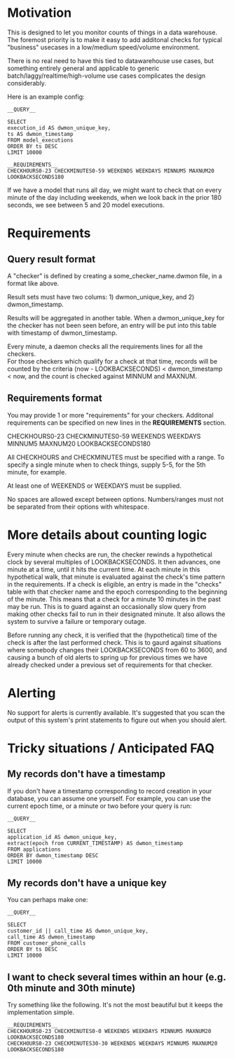 # Motivation

This is designed to let you monitor counts of things in a data warehouse.  
The foremost priority is to make it easy to add additonal checks for typical 
"business" usecases in a low/medium speed/volume environment.

There is no real need to have this tied to datawarehouse use cases, but something 
entirely general and applicable to generic batch/laggy/realtime/high-volume use 
cases complicates the design considerably.

Here is an example config:

```
__QUERY__

SELECT
execution_id AS dwmon_unique_key,
ts AS dwmon_timestamp
FROM model_executions
ORDER BY ts DESC
LIMIT 10000

__REQUIREMENTS__
CHECKHOURS0-23 CHECKMINUTES0-59 WEEKENDS WEEKDAYS MINNUM5 MAXNUM20 LOOKBACKSECONDS180
```

If we have a model that runs all day, we might want to check that on
every minute of the day including weekends, when we look back in the prior 
180 seconds, we see between 5 and 20 model executions.

# Requirements

## Query result format
A "checker" is defined by creating a some_checker_name.dwmon file, in a format 
like above.

Result sets must have two colums: 1) dwmon_unique_key, and 2) dwmon_timestamp.

Results will be aggregated in another table.  When a dwmon_unique_key for the
checker has not been seen before, an entry will be put into this table with
timestamp of dwmon_timestamp.

Every minute, a daemon checks all the requirements lines for all the checkers.  
For those checkers which qualify for a check at that time, records will be 
counted by the criteria (now - LOOKBACKSECONDS) < dwmon_timestamp < now, 
and the count is checked against MINNUM and MAXNUM.

## Requirements format
You may provide 1 or more "requirements" for your checkers.
Additonal requirements can be specified on new lines in the __REQUIREMENTS__ section.

CHECKHOURS0-23 CHECKMINUTES0-59 WEEKENDS WEEKDAYS MINNUM5 MAXNUM20 LOOKBACKSECONDS180

All CHECKHOURS and CHECKMINUTES must be specified with a range.  To specify 
a single minute when to check things, supply 5-5, for the 5th minute, for example.

At least one of WEEKENDS or WEEKDAYS must be supplied.

No spaces are allowed except between options.  Numbers/ranges must not be separated 
from their options with whitespace.

# More details about counting logic
Every minute when checks are run, the checker rewinds a hypothetical clock 
by several multiples of LOOKBACKSECONDS.  It then advances, one minute 
at a time, until it hits the current time.  At each minute in this hypothetical 
walk, that minute is evaluated against the check's time pattern in the requirements.
If a check is eligible, an entry is made in the "checks" table with that checker name 
and the epoch corresponding to the beginning of the minute.  This means that a check 
for a minute 10 minutes in the past may be run.  This is to guard against an occasionally 
slow query from making other checks fail to run in their designated minute.  It also 
allows the system to survive a failure or temporary outage.

Before running any check, it is verified that the (hypothetical) time of the
check is after the last performed check.  This is to gaurd against situations 
where somebody changes their LOOKBACKSECONDS from 60 to 3600, and causing a 
bunch of old alerts to spring up for previous times we have already checked under 
a previous set of requirements for that checker.

# Alerting
No support for alerts is currently available.  It's suggested that you 
scan the output of this system's print statements to figure out when you should 
alert.

# Tricky situations / Anticipated FAQ
## My records don't have a timestamp
If you don't have a timestamp corresponding to record creation in your database, 
you can assume one yourself.  For example, you can use the current epoch time, 
or a minute or two before your query is run:

```
__QUERY__

SELECT
application_id AS dwmon_unique_key,
extract(epoch from CURRENT_TIMESTAMP) AS dwmon_timestamp
FROM applications
ORDER BY dwmon_timestamp DESC
LIMIT 10000
```

## My records don't have a unique key
You can perhaps make one:
```
__QUERY__

SELECT
customer_id || call_time AS dwmon_unique_key,
call_time AS dwmon_timestamp
FROM customer_phone_calls
ORDER BY ts DESC
LIMIT 10000
```

## I want to check several times within an hour (e.g. 0th minute and 30th minute)
Try something like the following.  It's not the most beautiful but it keeps 
the implementation simple.

```
__REQUIREMENTS__
CHECKHOURS0-23 CHECKMINUTES0-0 WEEKENDS WEEKDAYS MINNUM5 MAXNUM20 LOOKBACKSECONDS180
CHECKHOURS0-23 CHECKMINUTES30-30 WEEKENDS WEEKDAYS MINNUM5 MAXNUM20 LOOKBACKSECONDS180
```


